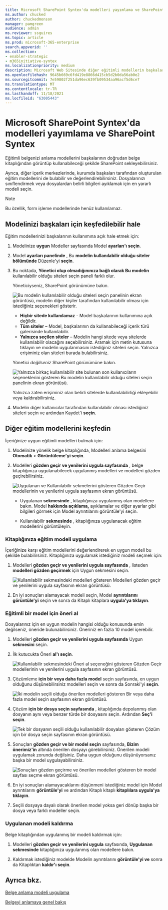 ```yaml
---
title: Microsoft SharePoint Syntex'da modelleri yayımlama ve SharePoint Syntex
ms.author: chucked
author: chuckedmonson
manager: pamgreen
audience: admin
ms.reviewer: ssquires
ms.topic: article
ms.prod: microsoft-365-enterprise
search.appverid: ''
ms.collection:
- enabler-strategic
- m365initiative-syntex
ms.localizationpriority: medium
description: Microsoft Web Sitesinde diğer eğitimli modellerin başkalarının kullanımına nasıl açık olduğunu ve diğer eğitim modellerinin nasıl SharePoint Syntex.
ms.openlocfilehash: 9645b669c6fd419e8866d415cb5d2b0da56ab0e2
ms.sourcegitcommit: 7e59802f251da96ec639fb09534aa96acf5d6ce7
ms.translationtype: MT
ms.contentlocale: tr-TR
ms.lasthandoff: 11/18/2021
ms.locfileid: "63005443"
---
```

# <a name="publish-and-discover-models-in-microsoft-sharepoint-syntex"></a>Microsoft SharePoint Syntex'da modelleri yayımlama ve SharePoint Syntex

Eğitimli belgenizi anlama modellerini başkalarının doğrudan belge kitaplığından görüntüp kullanabileceği şekilde SharePoint sekleyebilirsiniz. 

Ayrıca, diğer içerik merkezlerinde, kurumda başkaları tarafından oluşturulan eğitim modellerini de bulabilir ve değerlendirebilirsiniz. Dosyalarınızı sınıflendirmek veya dosyalardan belirli bilgileri ayıklamak için en yararlı modeli seçin. 

> [!NOTE]
> Bu özellik, form işleme modellerinde henüz kullanılamaz.

## <a name="make-your-model-discoverable-to-others"></a>Modelinizi başkaları için keşfedilebilir hale

Eğitim modellerinizi başkalarının kullanımına açık hale etmek için:

1. Modelinize **uygun** Modeller sayfasında Model **ayarları'ı seçin**.

2. Model **ayarları panelinde** , Bu **modelin kullanılabilir olduğu siteler bölümünde** Düzenle'yi **seçin**.

3. Bu noktada, **Yönetici olup olmadığınınıza bağlı olarak Bu modelin** kullanılabilir olduğu siteleri seçin paneli farklı olur. 

    Yöneticiyseniz, SharePoint görünümüne bakın.

    ![Bu modelin kullanılabilir olduğu siteleri seçin panelinin ekran görüntüsü, modelin diğer kişiler tarafından kullanılabilir olması için istediğiniz seçenekleri gösterir.](../media/content-understanding/select-sites.png)

    - **Hiçbir sitede kullanılamaz** - Model başkalarının kullanımına açık değildir.
    - **Tüm siteler** – Model, başkalarının da kullanabileceği içerik türü galerisinde kullanılabilir.
    - **Yalnızca seçilen siteler** – Modelin hangi sitede veya sitelerde kullanılabilir olacağını seçebilirsiniz. Aramak için metin kutusuna tıklayın ve modelin uygulanmasını istediğiniz siteleri seçin. Yalnızca erişiminiz olan siteleri burada bulabilirsiniz.

    Yönetici *değilseniz* SharePoint görünümüne bakın.

    ![Yalnızca birkaç kullanılabilir site bulunan son kullanıcıların seçeneklerini gösteren Bu modelin kullanılabilir olduğu siteleri seçin panelinin ekran görüntüsü.](../media/content-understanding/select-site-user.png)

    Yalnızca zaten erişiminiz olan belirli sitelerde kullanılabilirliği ekleyebilir veya kaldırabilirsiniz.

4. Modelin diğer kullanıcılar tarafından kullanılabilir olması istediğiniz siteleri seçin ve ardından Kaydet'i **seçin**.

## <a name="discover-other-trained-models"></a>Diğer eğitim modellerini keşfedin

İçeriğinize uygun eğitimli modelleri bulmak için:

1. Modelinize yönelik belge kitaplığında, Modelleri anlama belgesini **Otomatik** >  **Görüntüleme'yi seçin**.

2. Modelleri **gözden geçir ve yenilerini uygula sayfasında** , belge kitaplığınıza uygulanabilecek uygulanmış modelleri ve modelleri gözden geçirebilirsiniz.

    ![Uygulanan ve Kullanılabilir sekmelerini gösteren Gözden Geçir modellerinin ve yenilerini uygula sayfasının ekran görüntüsü.](../media/content-understanding/review-models-apply-new-ones.png)

   - Uygulanan **sekmesinde** , kitaplığınıza uygulanmış olan modellere bakın. Model **hakkında açıklama,** ayıklamalar ve diğer ayarlar gibi bilgileri görmek için Model ayrıntılarını görüntüle'yi seçin.
   
   - Kullanılabilir **sekmesinde** , kitaplığınıza uygulanacak eğitim modellerini görüntüleyin.


### <a name="apply-a-trained-model-to-your-library"></a>Kitaplığınıza eğitim modeli uygulama

İçeriğinize karşı eğitim modellerini değerlendirerek en uygun modeli bu şekilde bulabilirsiniz. Kitaplığınıza uygulamak istediğiniz modeli seçmek için:

1. Modelleri **gözden geçir ve yenilerini uygula sayfasında** , listeden **modelleri gözden geçirmek** için Uygun sekmesini seçin.

    ![Kullanılabilir sekmesindeki modelleri gösteren Modelleri gözden geçir ve yenilerini uygula sayfasının ekran görüntüsü.](../media/content-understanding/available-models-to-apply.png)

2. En iyi sonuçları alamayacak modeli seçin, Model **ayrıntılarını görüntüle'yi** seçin ve sonra da Kitaplı kitaplara **uygula'ya tıklayın**.

### <a name="get-a-recommendation-for-a-trained-model"></a>Eğitimli bir model için öneri al

Dosyalarınız için en uygun modelin hangisi olduğu konusunda emin değilseniz, öneride bulunabilirsiniz. Öneriniz en fazla 10 model içerebilir.

1. Modelleri **gözden geçir ve yenilerini uygula sayfasında** Uygun **sekmesini** seçin.

2. İlk kutucukta Öneri **al'ı seçin**.

    ![Kullanılabilir sekmesindeki Öneri al seçeneğini gösteren Gözden Geçir modellerinin ve yenilerini uygula sayfasının ekran görüntüsü.](../media/content-understanding/get-recommendation.png)

3. Çözümleme **için bir veya daha fazla model** seçin sayfasında, en uygun olduğunu düşünebilirsiniz modelleri seçin ve sonra da Sonraki'yi **seçin**.

    ![İki modelin seçili olduğu önerilen modelleri gösteren Bir veya daha fazla model seçin sayfasının ekran görüntüsü.](../media/content-understanding/recommendation-results.png)

4. Çözüm **için bir dosya seçin sayfasında** , kitaplığında depolanmış olan dosyanın aynı veya benzer türde bir dosyasını seçin. Ardından **Seç'i seçin**.

    ![Tek bir dosyanın seçili olduğu kullanılabilir dosyaları gösteren Çözüm için bir dosya seçin sayfasının ekran görüntüsü.](../media/content-understanding/file-to-analyze.png)

5. Sonuçları **gözden geçir ve bir model seçin** sayfasında, **Bizim önerimiz'in** altında önerilen dosyayı görebilirsiniz. Önerilen modeli uygulamak zorunda değilsiniz. Daha uygun olduğunu düşünüyorsanız başka bir model uygulayabilirsiniz.

    ![Sonuçları gözden geçirme ve önerilen modelleri gösteren bir model sayfası seçme ekran görüntüsü.](../media/content-understanding/review-results.png)

6. En iyi sonuçları alamayacaklarını düşünmeni istediğiniz model için Model ayrıntılarını **görüntüle'yi** ve ardından Kitaplı kitaplı **kitaplılara uygula'ya tıklayın**.

7. Seçili dosyaya dayalı olarak önerilen model yoksa geri dönüp başka bir dosya veya farklı modeller seçin.

### <a name="remove-an-applied-model"></a>Uygulanan modeli kaldırma

Belge kitaplığından uygulanmış bir modeli kaldırmak için:

1. Modelleri **gözden geçir ve yenilerini uygula** sayfasında, **Uygulanan sekmesinde** kitaplığınıza uygulanmış olan modellere bakın.

2. Kaldırmak istediğiniz modelde Modelin ayrıntılarını **görüntüle'yi ve** sonra da Kitaplıktan **kaldır'ı seçin**.


## <a name="see-also"></a>Ayrıca bkz.

[Belge anlama modeli uygulama](apply-a-model.md)

[Belgeyi anlamaya genel bakış](document-understanding-overview.md)
